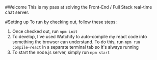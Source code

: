 #Welcome
This is my pass at solving the Front-End / Full Stack real-time chat server.  

#Setting up
To run by checking out, follow these steps:
1. Once checked out, run `npm init`
2. To develop, I've used Watchify to auto-compile my react code into something the browser can understand.  To do this, run `npm run compile-react` in a separate terminal tab so it's always running
3. To start the node.js server, simply run `npm start`
